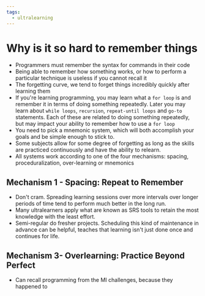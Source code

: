 ```yaml
---
tags:
  - ultralearning
---
```

# Why is it so hard to remember things
* Programmers must remember the syntax for commands in their code
* Being able to remember how something works, or how to perform a particular technique is useless if you cannot recall it
* The forgetting curve, we tend to forget things incredibly quickly after learning them
* If you're learning programming, you may learn what a `for loop` is and remember it in terms of doing something repeatedly. Later you may learn about `while loops`, `recursion`, `repeat-until loops` and `go-to` statements. Each of these are related to doing something repeatedly, but may impact your ability to remember how to use a `for loop`
* You need to pick a mnemonic system, which will both accomplish your goals and be simple enough to stick to.
* Some subjects allow for some degree of forgetting as long as the skills are practiced continuously and have the ability to relearn.
* All systems work according to one of the four mechanisms: spacing, proceduralization, over-learning or mnemonics

## Mechanism 1 - Spacing: Repeat to Remember
* Don't cram. Spreading learning sessions over more intervals over longer periods of time tend to perform much better in the long run.
* Many ultralearners apply what are known as SRS tools to retain the most knowledge with the least effort.
* Semi-regular do fresher projects. Scheduling this kind of maintenance in advance can be helpful, teaches that learning isn't just done once and continues for life.

## Mechanism 3- Overlearning: Practice Beyond Perfect
* Can recall programming from the MI challenges, because they happened to 